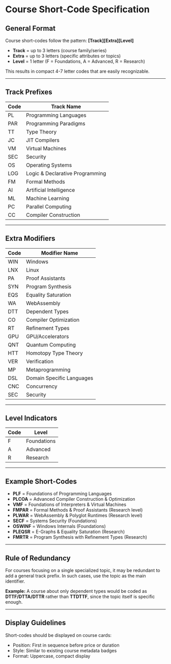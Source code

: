 # Course Short-Code Specification

## General Format

Course short-codes follow the pattern: **[Track][Extra][Level]**

- **Track** = up to 3 letters (course family/series)
- **Extra** = up to 3 letters (specific attributes or topics)
- **Level** = 1 letter (F = Foundations, A = Advanced, R = Research)

This results in compact 4-7 letter codes that are easily recognizable.

---

## Track Prefixes

| Code | Track Name |
|------|------------|
| PL | Programming Languages |
| PAR | Programming Paradigms |
| TT | Type Theory |
| JC | JIT Compilers |
| VM | Virtual Machines |
| SEC | Security |
| OS | Operating Systems |
| LOG | Logic & Declarative Programming |
| FM | Formal Methods |
| AI | Artificial Intelligence |
| ML | Machine Learning |
| PC | Parallel Computing |
| CC | Compiler Construction |

---

## Extra Modifiers

| Code | Modifier Name |
|------|---------------|
| WIN | Windows |
| LNX | Linux |
| PA | Proof Assistants |
| SYN | Program Synthesis |
| EQS | Equality Saturation |
| WA | WebAssembly |
| DTT | Dependent Types |
| CO | Compiler Optimization |
| RT | Refinement Types |
| GPU | GPU/Accelerators |
| QNT | Quantum Computing |
| HTT | Homotopy Type Theory |
| VER | Verification |
| MP | Metaprogramming |
| DSL | Domain Specific Languages |
| CNC | Concurrency |
| SEC | Security |

---

## Level Indicators

| Code | Level |
|------|-------|
| F | Foundations |
| A | Advanced |
| R | Research |

---

## Example Short-Codes

- **PLF** = Foundations of Programming Languages
- **PLCOA** = Advanced Compiler Construction & Optimization
- **VMF** = Foundations of Interpreters & Virtual Machines
- **FMPAR** = Formal Methods & Proof Assistants (Research level)
- **PLWAR** = WebAssembly & Polyglot Runtimes (Research level)
- **SECF** = Systems Security (Foundations)
- **OSWINF** = Windows Internals (Foundations)
- **PLEQSR** = E-Graphs & Equality Saturation (Research)
- **FMRTR** = Program Synthesis with Refinement Types (Research)

---

## Rule of Redundancy

For courses focusing on a single specialized topic, it may be redundant to add a general track prefix. In such cases, use the topic as the main identifier.

**Example:** A course about only dependent types would be coded as **DTTF/DTTA/DTTR** rather than **TTDTTF**, since the topic itself is specific enough.

---

## Display Guidelines

Short-codes should be displayed on course cards:
- Position: First in sequence before price or duration
- Style: Similar to existing course metadata badges
- Format: Uppercase, compact display
